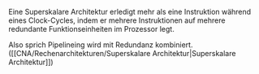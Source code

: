 Eine Superskalare Architektur erledigt mehr als eine Instruktion während eines Clock-Cycles, indem er mehrere Instruktionen auf mehrere redundante Funktionseinheiten im Prozessor legt.

Also sprich Pipelineing wird mit Redundanz kombiniert. ([[CNA/Rechenarchitekturen/Superskalare Architektur|Superskalare Architektur]])
